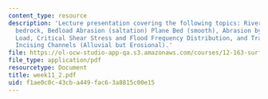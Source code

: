 ```yaml
---
content_type: resource
description: 'Lecture presentation covering the following topics: River incision into
  bedrock, Bedload Abrasion (saltation) Plane Bed (smooth), Abrasion by Suspended
  Load, Critical Shear Stress and Flood Frequency Distribution, and Transport-Limited
  Incising Channels (Alluvial but Erosional).'
file: https://ol-ocw-studio-app-qa.s3.amazonaws.com/courses/12-163-surface-processes-and-landscape-evolution-fall-2004/f1ae0c0c43cba449fac63a8815c00e15_week11_2.pdf
file_type: application/pdf
resourcetype: Document
title: week11_2.pdf
uid: f1ae0c0c-43cb-a449-fac6-3a8815c00e15
---
```

